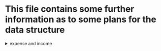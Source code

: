 # This file contains some further information as to some plans for the data structure


<Details>
<Summary>
expense and income
</Summary>

- income-/expense-timetable: functions as process variable. Types go from: 0: daily, 1: weekly, 2: monthly, 3: annually.
    - this is a could have, won't be used until the basis works
- type: 0: income, 1: expense
</Details>